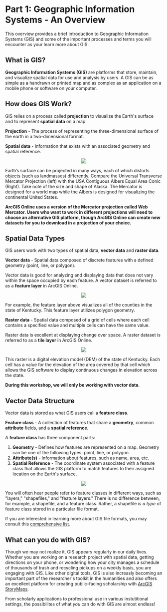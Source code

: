 # Part 1: Geographic Information Systems - An Overview

This overview provides a brief introduction to Geographic Information Systems (GIS) and some of the important processes and terms you will encounter as your learn more about GIS.

## What is GIS?

**Geographic Information Systems (GIS)** are platforms that store, maintain, and visualize spatial data for use and analysis by users. A GIS can be as simple as a handrawn or printed map and as complex as an application on a mobile phone or software on your computer.

## How does GIS Work?

GIS relies on a process called **projection** to visualize the Earth's surface and to represent **spatial data** on a map.

**Projection** - The process of representing the three-dimensional surface of the earth in a two-dimensional format.

**Spatial data** - Information that exists with an associated geometry and spatial reference.

<p align="center">
  <img src="https://github.com/jacobmswisher/ArcGIS-Online-for-the-Digital-Humanist/blob/main/Sections/Images/Figure%201.jpg">
</p>

Earth’s surface can be projected in many ways, each of which distorts objects (such as landmasses) differently. Compare the Universal Transverse Mercator Projection (left) with the USA Contiguous Albers Equal Area Conic (Right). Take note of the size and shape of Alaska. The Mercator is designed for a world map while the Albers is designed for visualizing the continental United States.

**ArcGIS Online uses a version of the Mercator projection called Web Mercator. Users who want to work in different projections will need to choose an alternative GIS platform, though ArcGIS Online can create new datasets for you to download in a projection of your choice.**

## Spatial Data Types

GIS users work with two types of spatial data, **vector data** and **raster data**.

**Vector data** - Spatial data composed of discrete features with a defined geometry (point, line, or polygon). 

Vector data is good for analyzing and displaying data that does not vary within the space occupied by each feature. A vector dataset is referred to as a **feature layer** in ArcGIS Online.

<p align="center">
  <img src="https://github.com/jacobmswisher/ArcGIS-Online-for-the-Digital-Humanist/blob/main/Sections/Images/Figure%203.jpg">
</p>

For example, the feature layer above visualizes all of the counties in the state of Kentucky. This feature layer utilizes polygon geometry.

**Raster data** - Spatial data composed of a grid of cells where each cell contains a specified value and multiple cells can have the same value.

Raster data is excellent at displaying change over space. A raster dataset is referred to as a **tile layer** in ArcGIS Online.

<p align="center">
  <img src="https://github.com/jacobmswisher/ArcGIS-Online-for-the-Digital-Humanist/blob/main/Sections/Images/Figure%204.JPG">
</p>

This raster is a digital elevation model (DEM) of the state of Kentucky. Each cell has a value for the elevation of the area covered by that cell which allows the GIS software to display continuous changes in elevation across the state. 

**During this workshop, we will only be working with vector data.**

## Vector Data Structure

Vector data is stored as what GIS users call a **feature class**.

**Feature class** - A collection of features that share a **geometry**, common **attribute** fields, and a **spatial reference**.

A **feature class** has three component parts:

1. **Geometry** - Defines how features are represented on a map. Geometry can be one of the following types: point, line, or polygon.
2. **Attribute(s)** - Information about features, such as name, area, etc.
3. **Spatial Reference** - The coordinate system associated with a feature class that allows the GIS platform to match features to their assigned location on the Earth's surface.

<p align="center">
  <img src="https://github.com/jacobmswisher/ArcGIS-Online-for-the-Digital-Humanist/blob/main/Sections/Images/Figure%202.jpg">
</p>

You will often hear people refer to feature classes in different ways, such as "layers," "shapefiles," and "feature layers." There is no difference between, for example, a shapefile, and a feature class. Rather, a shapefile *is a type* of feature class stored in a particular file format. 

If you are interested in learning more about GIS file formats, you may consult this [comprehensive list](https://gisgeography.com/gis-formats/).

## What can you do with GIS?

Though we may not realize it, GIS appears regularly in our daily lives. Whether you are working on a research project with spatial data, getting directions on your phone, or wondering how your city manages a schedule of thousands of trash and recycling pickups on a weekly basis, you are engaging with GIS. Like other digital tools, GIS is also increasly becoming an important part of the researcher's toolkit in the humanities and also offers an excellent platform for creating public-facing scholarship with [ArcGIS StoryMaps](https://storymaps.arcgis.com/).

From scholarly applications to professional use in various instutitional settings, the possibilites of what *you* can do with GIS are almost endless!
